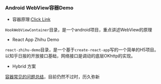 ### Android WebView容器Demo

- 容器原理:[Click Link](https://github.com/nuptboyzhb/android_h5container_demo/blob/master/HookWebViewContainer/README.MD)

`HookWebViewContainer`目录，是一个android项目，重点讲述WebView的原理

- React App Zhihu Demo

`react-zhihu-demo`目录，是一个基于`create-react-app`写的一个简单的H5项目。以知乎日报的开放接口基础，网络接口是调动的底层OKhttp的实现。


- Hybrid 方案

[容器常见的问题总结](https://github.com/nuptboyzhb/android_h5container_demo/blob/master/HookWebViewContainer/README.MD)，目前仍然不过时，历久弥新